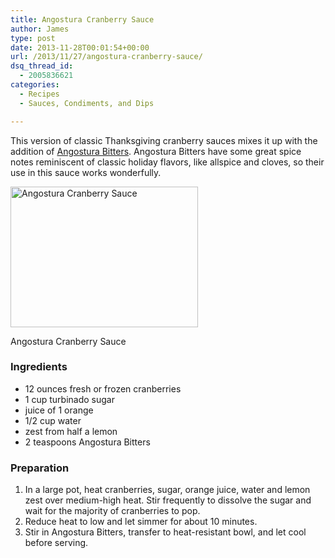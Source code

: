 ```yaml
---
title: Angostura Cranberry Sauce
author: James
type: post
date: 2013-11-28T00:01:54+00:00
url: /2013/11/27/angostura-cranberry-sauce/
dsq_thread_id:
  - 2005836621
categories:
  - Recipes
  - Sauces, Condiments, and Dips

---
```

This version of classic Thanksgiving cranberry sauces mixes it up with the addition of <a href="http://en.wikipedia.org/wiki/Angostura_bitters" target="_blank">Angostura Bitters</a>. Angostura Bitters have some great spice notes reminiscent of classic holiday flavors, like allspice and cloves, so their use in this sauce works wonderfully.

<div id="attachment_3664" style="width: 310px" class="wp-caption alignright">
  <a href="{{% mediaroot %}}uploads/2013/11/P1014650-001.jpg" rel="lightbox[3649]"><img class="size-medium wp-image-3664" alt="Angostura Cranberry Sauce" src="{{% mediaroot %}}uploads/2013/11/P1014650-001-300x225.jpg" width="300" height="225" srcset="{{% mediaroot %}}uploads/2013/11/P1014650-001-300x225.jpg 300w, {{% mediaroot %}}uploads/2013/11/P1014650-001.jpg 800w" sizes="(max-width: 300px) 100vw, 300px" /></a>
  
  <p class="wp-caption-text">
    Angostura Cranberry Sauce
  </p>
</div>

### Ingredients

  * 12 ounces fresh or frozen cranberries
  * 1 cup turbinado sugar
  * juice of 1 orange
  * 1/2 cup water
  * zest from half a lemon
  * 2 teaspoons Angostura Bitters

### Preparation

  1. In a large pot, heat cranberries, sugar, orange juice, water and lemon zest over medium-high heat. Stir frequently to dissolve the sugar and wait for the majority of cranberries to pop.
  2. Reduce heat to low and let simmer for about 10 minutes.
  3. Stir in Angostura Bitters, transfer to heat-resistant bowl, and let cool before serving.